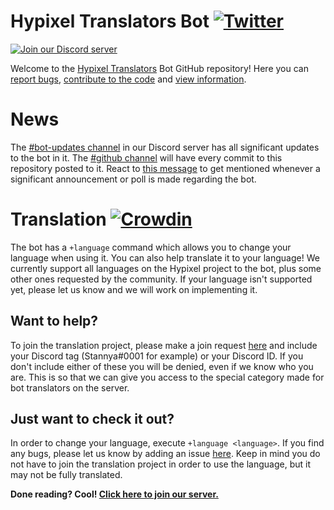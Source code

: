 # Hypixel Translators Bot [![Twitter](https://img.shields.io/twitter/follow/HTranslators?style=social)](https://twitter.com/HTranslators)
[![Join our Discord server](https://discordapp.com/api/guilds/549503328472530974/widget.png?style=banner2)](https://discord.gg/rcT948A)

Welcome to the [Hypixel Translators](https://discord.gg/rcT948A) Bot GitHub repository! Here you can [report bugs](https://github.com/Hypixel-Translators/hypixel-translators-bot/issues), [contribute to the code](https://github.com/Hypixel-Translators/hypixel-translators-bot/pulls) and [view information](https://github.com/Hypixel-Translators/hypixel-translators-bot/wiki). 

# News
The [#bot-updates channel](https://discord.com/channels/549503328472530974/732587569744838777) in our Discord server has all significant updates to the bot in it. The [#github channel](https://discord.com/channels/549503328472530974/758314105328762912) will have every commit to this repository posted to it. React to [this message](https://discord.com/channels/549503328472530974/762341271611506708/800415711864029204) to get mentioned whenever a significant announcement or poll is made regarding the bot.

# Translation [![Crowdin](https://badges.crowdin.net/hypixel-translators-bot/localized.svg)](https://crowdin.com/project/hypixel-translators-bot)
The bot has a `+language` command which allows you to change your language when using it. You can also help translate it to your language! We currently support all languages on the Hypixel project to the bot, plus some other ones requested by the community. If your language isn't supported yet, please let us know and we will work on implementing it.

## Want to help?
To join the translation project, please make a join request [here](https://crowdin.com/project/hypixel-translators-bot) and include your Discord tag (Stannya#0001 for example) or your Discord ID. If you don't include either of these you will be denied, even if we know who you are. This is so that we can give you access to the special category made for bot translators on the server.

## Just want to check it out?
In order to change your language, execute `+language <language>`. If you find any bugs, please let us know by adding an issue [here](https://github.com/Hypixel-Translators/hypixel-translators-bot/issues). Keep in mind you do not have to join the translation project in order to use the language, but it may not be fully translated. 

**Done reading? Cool! [Click here to join our server.](https://discord.gg/rcT948A)**
